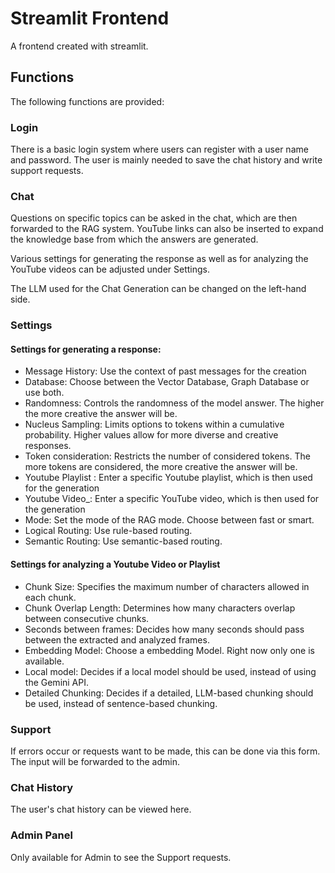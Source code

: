 # Streamlit Frontend

A frontend created with streamlit. 

## Functions

The following functions are provided:

### Login

There is a basic login system where users can register with a user name and password. The user is mainly needed to save the chat history and write support requests.

### Chat

Questions on specific topics can be asked in the chat, which are then forwarded to the RAG system. YouTube links can also be inserted to expand the knowledge base from which the answers are generated.

Various settings for generating the response as well as for analyzing the YouTube videos can be adjusted under Settings.

The LLM used for the Chat Generation can be changed on the left-hand side.

### Settings

#### Settings for generating a response:

- Message History: Use the context of past messages for the creation
- Database: Choose between the Vector Database, Graph Database or use both. 
- Randomness: Controls the randomness of the model answer. The higher the more creative the answer will be. 
- Nucleus Sampling: Limits options to tokens within a cumulative probability. Higher values allow for more diverse and creative responses.
- Token consideration: Restricts the number of considered tokens. The more tokens are considered, the more creative the answer will be. 
-  Youtube Playlist : Enter a specific Youtube playlist, which is then used for the generation
- Youtube Video_: Enter a specific YouTube video, which is then used for the generation
- Mode: Set the mode of the RAG mode. Choose between fast or smart.
- Logical Routing: Use rule-based routing.
- Semantic Routing: Use semantic-based routing.

#### Settings for analyzing a Youtube Video or Playlist

- Chunk Size: Specifies the maximum number of characters allowed in each chunk.
- Chunk Overlap Length: Determines how many characters overlap between consecutive chunks.
- Seconds between frames: Decides how many seconds should pass between the extracted and analyzed frames.
- Embedding Model: Choose a embedding Model. Right now only one is available. 
- Local model: Decides if a local model should be used, instead of using the Gemini API.
- Detailed Chunking: Decides if a detailed, LLM-based chunking should be used, instead of sentence-based chunking.

### Support 

If errors occur or requests want to be made, this can be done via this form. The input will be forwarded to the admin. 

### Chat History

The user's chat history can be viewed here. 

### Admin Panel

Only available for Admin to see the Support requests. 
